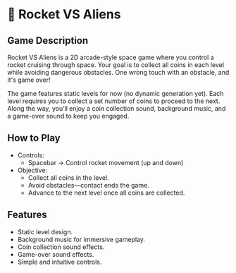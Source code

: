 # 🚀 Rocket VS Aliens

## Game Description
Rocket VS Aliens is a 2D arcade-style space game where you control a rocket cruising through space.
Your goal is to collect all coins in each level while avoiding dangerous obstacles. One wrong touch with an obstacle, and it's game over!

The game features static levels for now (no dynamic generation yet). Each level requires you to collect a set number of coins to proceed to the next.
Along the way, you’ll enjoy a coin collection sound, background music, and a game-over sound to keep you engaged.

## How to Play
- Controls:
  - Spacebar → Control rocket movement (up and down)
- Objective:
  - Collect all coins in the level.
  - Avoid obstacles—contact ends the game.
  - Advance to the next level once all coins are collected.

## Features
- Static level design.
- Background music for immersive gameplay.
- Coin collection sound effects.
- Game-over sound effects.
- Simple and intuitive controls.
